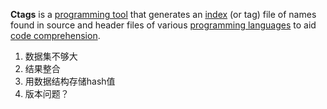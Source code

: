 **Ctags** is a [programming tool](https://en.wikipedia.org/wiki/Programming_tool) that generates an [index](https://en.wikipedia.org/wiki/Index_(publishing)) (or tag) file of names found in source and header files of various [programming languages](https://en.wikipedia.org/wiki/Programming_language) to aid [code comprehension](https://en.wikipedia.org/wiki/Program_comprehension).



1. 数据集不够大
2. 结果整合
3. 用数据结构存储hash值
4. 版本问题？































